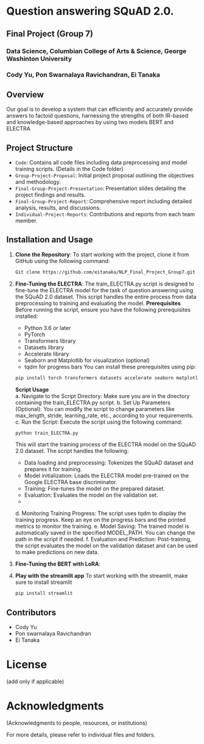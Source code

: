 # Question answering SQuAD 2.0.
## Final Project (Group 7)
### Data Science, Columbian College of Arts & Science, George Washinton University
### Cody Yu, Pon Swarnalaya Ravichandran, Ei Tanaka

## Overview
Our goal is to develop a system that can efficiently and accurately provide answers to factoid questions, harnessing the strengths of both IR-based and knowledge-based approaches by using two models BERT and ELECTRA 

## Project Structure
- `Code`: Contains all code files including data preprocessing and model training scripts. (Details in the Code folder)
- `Group-Project-Proposal`: Initial project proposal outlining the objectives and methodology.
- `Final-Group-Project-Presentation`: Presentation slides detailing the project findings and results.
- `Final-Group-Project-Report`: Comprehensive report including detailed analysis, results, and discussions.
- `Individual-Project-Reports`: Contributions and reports from each team member.

## Installation and Usage

1. **Clone the Repository**:
   To start working with the project, clone it from GitHub using the following command:
   ```bash
   Git clone https://github.com/eitanaka/NLP_Final_Project_Group7.git

2. **Fine-Tuning the ELECTRA**:
   The train_ELECTRA.py script is designed to fine-tune the ELECTRA model for the task of question answering using the SQuAD 2.0 dataset. This script handles the entire process from data preprocessing to training and evaluating the model.
**Prerequisites**
   Before running the script, ensure you have the following prerequisites installed:
      - Python 3.6 or later
      - PyTorch
      - Transformers library
      - Datasets library
      - Accelerate library
      - Seaborn and Matplotlib for visualization (optional)
      - tqdm for progress bars
   You can install these prerequisites using pip:
   ```bash
   pip install torch transformers datasets accelerate seaborn matplotlib tqdm
   ```
   **Script Usage**   
   a. Navigate to the Script Directory: Make sure you are in the directory containing the train_ELECTRA.py script.
   b. Set Up Parameters (Optional): You can modify the script to change parameters like max_length, stride, learning_rate, etc., according to your requirements.
   c. Run the Script: Execute the script using the following command:
   ```bash
   python train_ELECTRA.py
   ```
   This will start the training process of the ELECTRA model on the SQuAD 2.0 dataset. The script handles the following:
      - Data loading and preprocessing: Tokenizes the SQuAD dataset and prepares it for training.
      - Model initialization: Loads the ELECTRA model pre-trained on the Google ELECTRA base discriminator.
      - Training: Fine-tunes the model on the prepared dataset.
      - Evaluation: Evaluates the model on the validation set.
      - 
   d. Monitoring Training Progress: The script uses tqdm to display the training progress. Keep an eye on the progress bars and the printed metrics to monitor the training.
   e. Model Saving: The trained model is automatically saved in the specified MODEL_PATH. You can change the path in the script if needed.
   f. Evaluation and Prediction: Post-training, the script evaluates the model on the validation dataset and can be used to make predictions on new data.
   
5. **Fine-Tuning the BERT with LoRA**:

6. **Play with the streamlit app**
   To start working with the streamlit, make sure to install streamlit
   ```bash
   pip install streamlit

## Contributors
- Cody Yu
- Pon swarnalaya Ravichandran
- Ei Tanaka

# License
(add only if applicable)

# Acknowledgments
(Acknowledgments to people, resources, or institutions)

For more details, please refer to individual files and folders.

   
